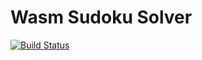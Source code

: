 # Wasm Sudoku Solver

[![Build Status](https://travis-ci.com/sn99/wasm-sudoku-solver.svg?branch=master)](https://travis-ci.com/sn99/wasm-sudoku-solver)